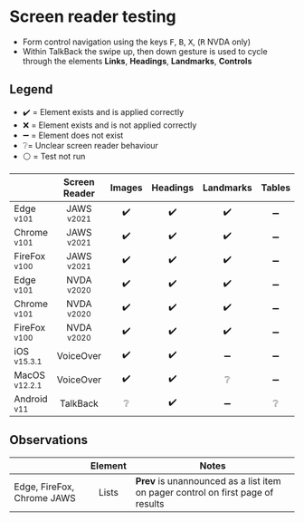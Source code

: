 # Screen reader testing
- Form control navigation using the keys <kbd>F</kbd>, <kbd>B</kbd>, <kbd>X</kbd>, (<kbd>R</kbd> NVDA only)
- Within TalkBack the swipe up, then down gesture is used to cycle through the elements **Links**, **Headings**, **Landmarks**, **Controls**

## Legend
- :heavy_check_mark: = Element exists and is applied correctly
- :x: = Element exists and is not applied correctly
- :heavy_minus_sign: = Element does not exist
- :grey_question:= Unclear screen reader behaviour
- :white_circle: = Test not run

|   |Screen Reader   | Images | Headings  |Landmarks   |Tables   | Lists |Links |Form Controls |
|---|:-:|:-:|:-:|:-:|:-:|:-:|:-:|:-:|
| Edge <sup>v101</sup> 		| JAWS <sup>v2021</sup> 	| :heavy_check_mark:  | :heavy_check_mark: | :heavy_check_mark:  | :heavy_minus_sign: | :heavy_check_mark:   | :heavy_check_mark:  | :heavy_check_mark:  |
| Chrome <sup>v101</sup> 	| JAWS <sup>v2021</sup>  	| :heavy_check_mark:  | :heavy_check_mark:  | :heavy_check_mark:  | :heavy_minus_sign:  | :heavy_check_mark:   | :heavy_check_mark:  | :heavy_check_mark:  |
| FireFox <sup>v100</sup> 	| JAWS <sup>v2021</sup>   	| :heavy_check_mark:  | :heavy_check_mark:  | :heavy_check_mark:  | :heavy_minus_sign:  | :heavy_check_mark:  | :heavy_check_mark:  | :heavy_check_mark:  |
| Edge <sup>v101</sup> 		| NVDA <sup>v2020</sup> 	| :heavy_check_mark:  | :heavy_check_mark:   | :heavy_check_mark:   | :heavy_minus_sign:   | :heavy_check_mark: | :heavy_check_mark:| :heavy_check_mark:   |
| Chrome <sup>v101</sup> 	| NVDA <sup>v2020</sup>  	| :heavy_check_mark:  | :heavy_check_mark:   | :heavy_check_mark:  | :heavy_minus_sign:   | :heavy_check_mark:  | :heavy_check_mark: | :heavy_check_mark:   |
| FireFox <sup>v100</sup> 	| NVDA <sup>v2020</sup>   	| :heavy_check_mark:  | :heavy_check_mark:   | :heavy_check_mark:   | :heavy_minus_sign:    | :heavy_check_mark:  | :heavy_check_mark:  |:heavy_check_mark:   |
| iOS <sup>v15.3.1</sup> 	| VoiceOver 				| :heavy_check_mark:  | :heavy_check_mark:  | :heavy_minus_sign:   | :heavy_minus_sign:   | :heavy_minus_sign:  | :heavy_check_mark:  | :heavy_minus_sign:   |
| MacOS <sup>v12.2.1</sup> 	| VoiceOver  				|:heavy_check_mark:  | :heavy_check_mark:   | :grey_question:   |  :heavy_minus_sign:  | :heavy_minus_sign:    | :heavy_check_mark:   | :heavy_minus_sign: |
| Android <sup>v11</sup> 	| TalkBack 					| :grey_question:  | :heavy_check_mark:  | :heavy_minus_sign: | :grey_question:  | :grey_question:  |:heavy_check_mark:  | :heavy_minus_sign:  |

## Observations
|  | Element  | Notes |
|---|:-:|---|
| Edge, FireFox, Chrome JAWS | Lists  | **Prev** is unannounced as a list item on pager control on first page of results  |
